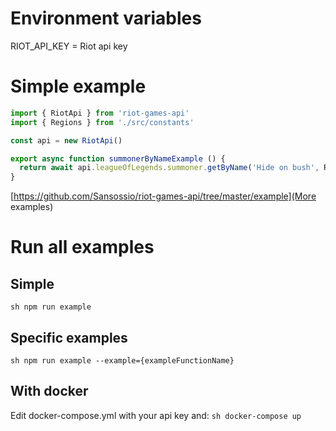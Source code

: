 # Environment variables
RIOT_API_KEY = Riot api key

# Simple example
```js
import { RiotApi } from 'riot-games-api'
import { Regions } from './src/constants'

const api = new RiotApi()

export async function summonerByNameExample () {
  return await api.leagueOfLegends.summoner.getByName('Hide on bush', Regions.KOREA)
}
```
[https://github.com/Sansossio/riot-games-api/tree/master/example](More examples)

# Run all examples
## Simple
```sh npm run example```

## Specific examples
```sh npm run example --example={exampleFunctionName}```

## With docker
Edit docker-compose.yml with your api key and:
```sh docker-compose up```